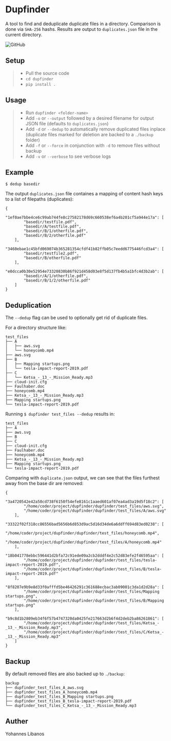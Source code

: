 # Dupfinder

A tool to find and deduplicate duplicate files in a directory.
Comparison is done via `SHA-256` hashs. Results are output to `duplicates.json` file in the current directory.

![GitHub](https://img.shields.io/github/license/yohannesHL/dupfinder)

## Setup

> - Pull the source code
> - `cd dupfinder`
> - `pip install .`

## Usage

> - Run `dupfinder <folder-name>`
> - Add `-o` or `--output` followed by a desired filename for output JSON file (defaults to `duplicates.json`)
> - Add `-d` or `--dedup` to automatically remove duplicated files inplace (duplicate files marked for deletion are backed to a `./backup` folder)
> - Add `-f` or `--force` in conjunction with `-d` to remove files without backup
> - Add `-v` or `--verbose` to see verbose logs




## Example

`$ dedup basedir`

The output `duplicates.json` file containes a mapping of content hash keys to a list of filepaths (duplicates):
```
{
    "1ef0ae7bbe4ce6c99ab744fe8c27582178d69c660538ef6a4b201cf5a944e17a": [
        "basedir/testfile.pdf",
        "basedir/A/testfile.pdf",
        "basedir/B/1/otherfile.pdf",
        "basedir/B/2/otherfile.pdf"
    ],
    "3460ebae1c45bfd069074b365281354cfdf41b82ffb05c7eedd6775446fcd3a4": [
        "basedir/testfile2.pdf",
        "basedir/B/otherfile.pdf"
    ],
    "e0dcca0b30e52954e73320830b86f921d458d03e8f5d137fb4b5a1bfc4d3b2ab": [
        "basedir/A/1/otherfile.pdf",
        "basedir/B/1/2/otherfile.pdf"
    ]
}
```

##  Deduplication

The `--dedup` flag can be used to optionally get rid of duplicate files.

For a directory structure like:
```
test_files
├── A
│   ├── aws.svg
│   └── honeycomb.mp4
├── aws.svg
├── B
│   ├── Mapping startups.png
│   └── tesla-impact-report-2019.pdf
├── C
│   └── Ketsa_-_13_-_Mission_Ready.mp3
├── cloud-init.cfg
├── Faulhaber.doc
├── honeycomb.mp4
├── Ketsa_-_13_-_Mission_Ready.mp3
├── Mapping startups.png
└── tesla-impact-report-2019.pdf

```

Running `$ dupfinder test_files --dedup` results in:
```
test_files
├── A
├── aws.svg
├── B
├── C
├── cloud-init.cfg
├── Faulhaber.doc
├── honeycomb.mp4
├── Ketsa_-_13_-_Mission_Ready.mp3
├── Mapping startups.png
└── tesla-impact-report-2019.pdf
```

Comparing with `duplicate.json` output, we can see that the files furthest away from the base dir are removed:
```
{
    "3a4720542e42a50cd738f6150f54efe8161c1aaed601af07ea4ad3a19d5f18c2": [
        "/home/coder/project/dupfinder/dupfinder/test_files/aws.svg",
        "/home/coder/project/dupfinder/dupfinder/test_files/A/aws.svg"
    ],
    "33322f02f318cc86556bad5656b6d853d9ac5d16d34de6a6ddff694d83ed0238": [
        "/home/coder/project/dupfinder/dupfinder/test_files/honeycomb.mp4",
        "/home/coder/project/dupfinder/dupfinder/test_files/A/honeycomb.mp4"
    ],
    "18b041778ebbc596441d2bfa72c91ede09a2cb2dddf4e2c52d83efe2f46595aa": [
        "/home/coder/project/dupfinder/dupfinder/test_files/tesla-impact-report-2019.pdf",
        "/home/coder/project/dupfinder/dupfinder/test_files/B/tesla-impact-report-2019.pdf"
    ],
    "8f8207e9b9e8d33f0afffd5be46426291c361688ecbac3ab09001c3da1d2d28a": [
        "/home/coder/project/dupfinder/dupfinder/test_files/Mapping startups.png",
        "/home/coder/project/dupfinder/dupfinder/test_files/B/Mapping startups.png"
    ],
    "b9c8d1b2809eb34f6f57b4747320da0425fe217663d2b6f4d2deb2ba86261861": [
        "/home/coder/project/dupfinder/dupfinder/test_files/Ketsa_-_13_-_Mission_Ready.mp3",
        "/home/coder/project/dupfinder/dupfinder/test_files/C/Ketsa_-_13_-_Mission_Ready.mp3"
    ]
}
```

## Backup
By default removed files are also backed up to `./backup`:
```
backup
├── dupfinder_test_files_A_aws.svg
├── dupfinder_test_files_A_honeycomb.mp4
├── dupfinder_test_files_B_Mapping startups.png
├── dupfinder_test_files_B_tesla-impact-report-2019.pdf
└── dupfinder_test_files_C_Ketsa_-_13_-_Mission_Ready.mp3
```





## Auther
Yohannes Libanos

